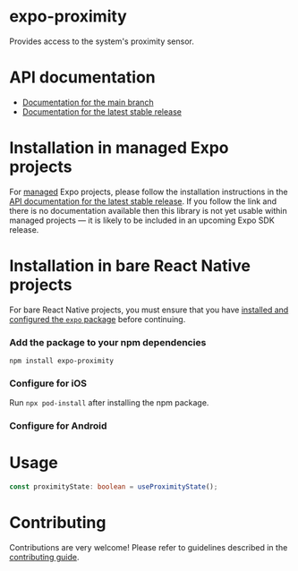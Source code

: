 # expo-proximity

Provides access to the system's proximity sensor.

# API documentation

- [Documentation for the main branch](https://github.com/expo/expo/blob/main/docs/pages/versions/unversioned/sdk/proximity.md)
- [Documentation for the latest stable release](https://docs.expo.dev/versions/latest/sdk/proximity/)

# Installation in managed Expo projects

For [managed](https://docs.expo.dev/archive/managed-vs-bare/) Expo projects, please follow the installation instructions in the [API documentation for the latest stable release](#api-documentation). If you follow the link and there is no documentation available then this library is not yet usable within managed projects &mdash; it is likely to be included in an upcoming Expo SDK release.

# Installation in bare React Native projects

For bare React Native projects, you must ensure that you have [installed and configured the `expo` package](https://docs.expo.dev/bare/installing-expo-modules/) before continuing.

### Add the package to your npm dependencies

```
npm install expo-proximity
```

### Configure for iOS

Run `npx pod-install` after installing the npm package.


### Configure for Android

# Usage

```ts
const proximityState: boolean = useProximityState();
```

# Contributing

Contributions are very welcome! Please refer to guidelines described in the [contributing guide]( https://github.com/expo/expo#contributing).
